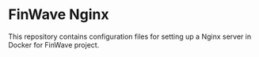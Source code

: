 # FinWave Nginx

This repository contains configuration files for setting up a Nginx server in Docker for FinWave project.